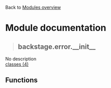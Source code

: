Back to [Modules overview](https://github.com/pyrustic/backstage/blob/master/docs/modules/README.md)
  
# Module documentation
>## backstage.error.\_\_init\_\_
No description
<br>
[classes (4)](https://github.com/pyrustic/backstage/blob/master/docs/modules/content/backstage.error.__init__/classes.md)


## Functions


